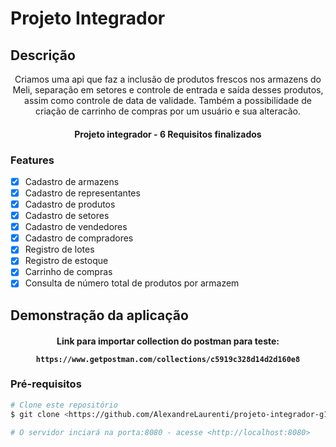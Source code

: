 # Projeto Integrador

## Descrição

<p align="center">Criamos uma api que faz a inclusão de produtos frescos nos armazens do Meli, separação em setores e controle de entrada e saída desses produtos, assim como controle de data de validade. Também a possibilidade de criação de carrinho de compras por um usuário e sua alteracão.</p>


<h4 align="center"> 
	Projeto integrador - 6 Requisitos finalizados
</h4>

### Features

- [x] Cadastro de armazens
- [x] Cadastro de representantes
- [x] Cadastro de produtos
- [x] Cadastro de setores
- [x] Cadastro de vendedores
- [x] Cadastro de compradores
- [x] Registro de lotes
- [x] Registro de estoque
- [x] Carrinho de compras
- [x] Consulta de número total de produtos por armazem

## Demonstração da aplicação

<h4 align="center"> 
  
  Link para importar collection do postman para teste:
  
	https://www.getpostman.com/collections/c5919c328d14d2d160e8

</h4>

### Pré-requisitos

```bash
# Clone este repositório
$ git clone <https://github.com/AlexandreLaurenti/projeto-integrador-g1-w4>

# O servidor inciará na porta:8080 - acesse <http://localhost:8080>
```

